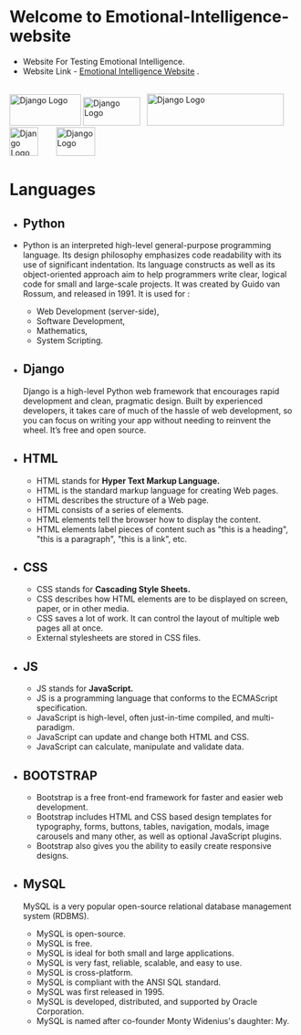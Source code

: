 <!---
<img src="https://www.pngall.com/wp-content/uploads/2016/05/Python-Logo-PNG-Image.png" width="125" height="55" alt="Django Logo" title="Django Logo"> <img src="https://toppng.com/public/uploads/thumbnail/django-python-logo-apress-the-definitive-guide-to-django-web-development-11562875828tuty2twxki.png" width="100" height="50" alt="Django Logo" title="Django Logo"> &nbsp;&nbsp;&nbsp;&nbsp;&nbsp; <img src="https://www.freeiconspng.com/uploads/w3c-html5-logo-0.png" width="60" height="60" alt="Django Logo" title="Django Logo">  <img src="https://www.shariqueweb.com/wp-content/uploads/2015/06/css3.png" width="63" height="63" alt="Django Logo" title="Django Logo"> <img src="https://www.freepnglogos.com/uploads/javascript-png/javascript-shield-logo-icon-2.png" width="60" height="58" alt="Django Logo" title="Django Logo"> 
--->

# Welcome to Emotional-Intelligence-website

- Website For Testing Emotional Intelligence.
- Website Link - [Emotional Intelligence Website](https://eitest.pythonanywhere.com/) .<br><br>

<img src="https://www.pngall.com/wp-content/uploads/2016/05/Python-Logo-PNG-Image.png" width="125" height="55" alt="Django Logo" title="Django Logo"> <img src="https://toppng.com/public/uploads/thumbnail/django-python-logo-apress-the-definitive-guide-to-django-web-development-11562875828tuty2twxki.png" width="100" height="50" alt="Django Logo" title="Django Logo"> &nbsp; <img src="https://p92.com/binaries/content/gallery/p92website/technologies/htmlcssjs-details.png" width="240" height="56" alt="Django Logo" title="Django Logo"> <img src="https://cdn.icon-icons.com/icons2/2415/PNG/512/bootstrap_plain_wordmark_logo_icon_146620.png" width="50" height="50" alt="Django Logo" title="Django Logo"> &nbsp;&nbsp;&nbsp;&nbsp;&nbsp;&nbsp; <img src="https://www.freepnglogos.com/uploads/logo-mysql-png/logo-mysql-mysql-and-moodle-elearningworld-5.png" width="68" height="50" alt="Django Logo" title="Django Logo"> 

# Languages

- ## Python
- 
  Python is an interpreted high-level general-purpose programming language. Its design philosophy emphasizes code readability with its use of significant indentation. Its language   constructs as well as its object-oriented approach aim to help programmers write clear, logical code for small and large-scale projects. It was created by Guido van Rossum, and   released in 1991.
  It is used for :
  + Web Development (server-side),
  + Software Development,
  + Mathematics,
  + System Scripting.


- ## Django 

  Django is a high-level Python web framework that encourages rapid development and clean, pragmatic design. Built by experienced developers, it takes care of much of the hassle of web development, so you can focus on writing your app without needing to reinvent the wheel. It’s free and open source.
  
  
- ## HTML
  
  + HTML stands for <b>Hyper Text Markup Language.</b>
  + HTML is the standard markup language for creating Web pages.
  + HTML describes the structure of a Web page.
  + HTML consists of a series of elements.
  + HTML elements tell the browser how to display the content.
  + HTML elements label pieces of content such as "this is a heading", "this is a paragraph", "this is a link", etc.


- ## CSS

  + CSS stands for <b>Cascading Style Sheets.</b>
  + CSS describes how HTML elements are to be displayed on screen, paper, or in other media.
  + CSS saves a lot of work. It can control the layout of multiple web pages all at once.
  + External stylesheets are stored in CSS files.


- ## JS

  + JS stands for <b>JavaScript.</b> 
  + JS is a programming language that conforms to the ECMAScript specification. 
  + JavaScript is high-level, often just-in-time compiled, and multi-paradigm.
  + JavaScript can update and change both HTML and CSS.
  + JavaScript can calculate, manipulate and validate data.
  
  
- ## BOOTSTRAP

  + Bootstrap is a free front-end framework for faster and easier web development.
  + Bootstrap includes HTML and CSS based design templates for typography, forms, buttons, tables, navigation, modals, image carousels and many other, as well as optional JavaScript plugins.
  + Bootstrap also gives you the ability to easily create responsive designs.


- ## MySQL

  MySQL is a very popular open-source relational database management system (RDBMS).
  
  + MySQL is open-source.
  + MySQL is free.
  + MySQL is ideal for both small and large applications.
  + MySQL is very fast, reliable, scalable, and easy to use.
  + MySQL is cross-platform.
  + MySQL is compliant with the ANSI SQL standard.
  + MySQL was first released in 1995.
  + MySQL is developed, distributed, and supported by Oracle Corporation.
  + MySQL is named after co-founder Monty Widenius's daughter: My.
